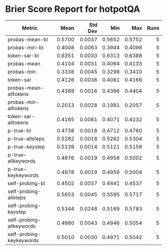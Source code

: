# Brier Score Report for hotpotQA

| Metric | Mean | Std Dev | Min | Max | Runs |
|--------|------:|--------:|----:|----:|-----:|
| probas-mean-bl | 0.5700 | 0.0037 | 0.5652 | 0.5752 | 5 |
| probas-min-bl | 0.4008 | 0.0063 | 0.3944 | 0.4098 | 5 |
| token-sar-bl | 0.6351 | 0.0033 | 0.6313 | 0.6388 | 5 |
| probas-mean | 0.4104 | 0.0031 | 0.4064 | 0.4133 | 5 |
| probas-min | 0.3338 | 0.0045 | 0.3298 | 0.3410 | 5 |
| token-sar | 0.4126 | 0.0036 | 0.4081 | 0.4166 | 5 |
| probas-mean-alltokens | 0.4389 | 0.0016 | 0.4366 | 0.4404 | 5 |
| probas-min-alltokens | 0.2013 | 0.0028 | 0.1981 | 0.2057 | 5 |
| token-sar-alltokens | 0.4165 | 0.0061 | 0.4071 | 0.4232 | 5 |
| p-true-bl | 0.4738 | 0.0018 | 0.4712 | 0.4760 | 5 |
| p-true-allsteps | 0.5282 | 0.0018 | 0.5262 | 0.5304 | 5 |
| p-true-keystep | 0.5139 | 0.0014 | 0.5121 | 0.5158 | 5 |
| p-true-allkeywords | 0.4976 | 0.0019 | 0.4958 | 0.5002 | 5 |
| p-true-keykeywords | 0.4978 | 0.0019 | 0.4959 | 0.5004 | 5 |
| self-probing-bl | 0.4502 | 0.0037 | 0.4441 | 0.4537 | 5 |
| self-probing-allsteps | 0.5653 | 0.0045 | 0.5595 | 0.5717 | 5 |
| self-probing-keystep | 0.5344 | 0.0248 | 0.5169 | 0.5783 | 5 |
| self-probing-allkeywords | 0.4980 | 0.0043 | 0.4946 | 0.5054 | 5 |
| self-probing-keykeywords | 0.5010 | 0.0030 | 0.4971 | 0.5042 | 5 |
